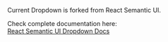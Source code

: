 Current Dropdown is forked from React Semantic UI.

Check complete documentation here:<br/>
[React Semantic UI Dropdown Docs](https://react.semantic-ui.com/modules/dropdown)
